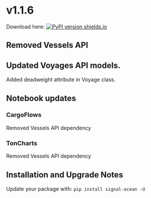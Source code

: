 # v1.1.6
Download here: [![PyPI version shields.io](https://img.shields.io/pypi/v/signal-ocean.svg)](https://pypi.python.org/pypi/signal-ocean/)


## Removed Vessels API 
## Updated Voyages API models.
Added deadweight attribute in Voyage class.

## Notebook updates

### CargoFlows
Removed Vessels API dependency

### TonCharts
Removed Vessels API dependency


## Installation and Upgrade Notes
Update your package with:
`pip install signal-ocean -U`